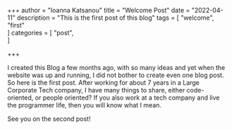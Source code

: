 +++
author = "Ioanna Katsanou"
title = "Welcome Post"
date = "2022-04-11"
description = "This is the first post of this blog"
tags = [
    "welcome",
    "first"   
]
categories = [
    "post",  
]

+++

I created this Blog a few months ago, with so many ideas and yet when the website was up and running, I did not bother to create even one blog post.
So here is the first post. After working for about 7 years in a Large Corporate Tech company, I have many things to share, either code-oriented, or people oriented?
If you also work at a tech company and live the programmer life, then you will know what I mean.

See you on the second post!
